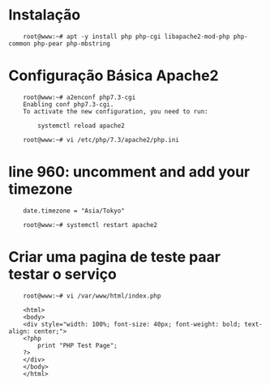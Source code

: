 # Instalação 
        
        root@www:~# apt -y install php php-cgi libapache2-mod-php php-common php-pear php-mbstring

# Configuração Básica Apache2

        root@www:~# a2enconf php7.3-cgi
        Enabling conf php7.3-cgi.
        To activate the new configuration, you need to run:
            
            systemctl reload apache2

        root@www:~# vi /etc/php/7.3/apache2/php.ini
        
# line 960: uncomment and add your timezone
        date.timezone = "Asia/Tokyo"
        
        root@www:~# systemctl restart apache2

# Criar uma pagina de teste paar testar o serviço

        root@www:~# vi /var/www/html/index.php
        
        <html>
        <body>
        <div style="width: 100%; font-size: 40px; font-weight: bold; text-align: center;">
        <?php
            print "PHP Test Page";
        ?>
        </div>
        </body>
        </html>